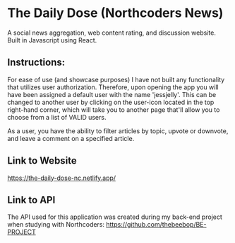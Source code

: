 # The Daily Dose (Northcoders News) 
A social news aggregation, web content rating, 
and discussion website. Built in Javascript using React.

## Instructions:
For ease of use (and showcase purposes) I have not built any functionality that utilizes user authorization. 
Therefore, upon opening the app you will have been assigned a default user with the name 'jessjelly'. This can be changed to another user by clicking on the user-icon located in the top right-hand corner, which will take you to another page that'll allow you to choose from a list of VALID users. 

As a user, you have the ability to filter articles by topic, upvote or downvote, and leave a comment on a specified article.

## Link to Website
https://the-daily-dose-nc.netlify.app/

## Link to API
The API used for this application was created during my back-end project when studying with Northcoders:
https://github.com/thebeebop/BE-PROJECT



